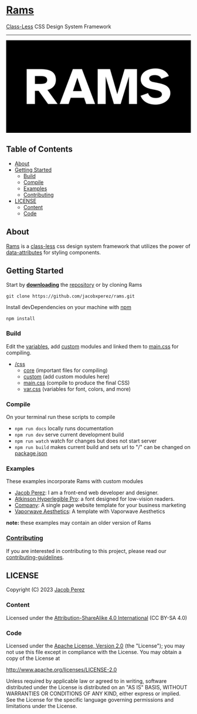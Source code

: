 # [Rams](https://jacobxperez.github.io/rams/)

[Class-Less](https://jacobxperez.github.io/blog/post/css/class-less-architecture/) CSS Design System Framework

---

![rams logo](docs/banner.jpg)

## Table of Contents

- [About](#about)
- [Getting Started](#getting-started)
  - [Build](#build)
  - [Compile](#compile)
  - [Examples](#examples)
  - [Contributing](#contributing)
- [LICENSE](#license)
  - [Content](#content)
  - [Code](#code)

## About

[Rams](https://jacobxperez.github.io/rams/) is a [class-less](https://jacobxperez.github.io/blog/post/css/class-less-architecture/)
css design system framework that utilizes the power of [data-attributes](https://developer.mozilla.org/en-US/docs/Learn/HTML/Howto/Use_data_attributes) for styling components.

## Getting Started

Start by **[downloading](https://github.com/jacobxperez/rams/archive/master.zip)** the
[repository](https://github.com/jacobxperez/rams) or by cloning Rams

    git clone https://github.com/jacobxperez/rams.git

Install devDependencies on your machine with [npm](https://www.npmjs.com/)

    npm install

### Build

Edit the [variables](https://github.com/jacobxperez/rams/blob/master/src/css/var.css), add
[custom](https://github.com/jacobxperez/rams/tree/master/src/css/custom) modules and linked
them to [main.css](https://github.com/jacobxperez/rams/blob/master/src/css/main.css) for compiling.

- [/css](https://github.com/jacobxperez/rams/tree/master/src/css/)
  - [core](https://github.com/jacobxperez/rams/tree/master/src/css/core) (important files for compiling)
  - [custom](https://github.com/jacobxperez/rams/tree/master/src/css/custom) (add custom modules here)
  - [main.css](https://github.com/jacobxperez/rams/blob/master/src/css/main.css) (compile to produce the final CSS)
  - [var.css](https://github.com/jacobxperez/rams/blob/master/src/css/var.css) (variables for font, colors, and more)

### Compile

On your terminal run these scripts to compile

- `npm run docs` locally runs documentation
- `npm run dev` serve current development build
- `npm run watch` watch for changes but does not start server
- `npm run build` makes current build and sets url to "/" can be changed on [package.json](https://github.com/jacobxperez/rams/blob/master/package.json)

### Examples

These examples incorporate Rams with custom modules

- [Jacob Perez](https://github.com/jacobxperez/blog): I am a front-end web developer and designer.
- [Atkinson Hyperlegible Pro](https://jacobxperez.github.io/atkinson-hyperlegible-pro/): a font designed for low-vision readers.
- [Company](https://github.com/jacobxperez/company): A single page website template for your business marketing
- [Vaporwave Aesthetics](https://github.com/jacobxperez/vaporwave-aesthetic): A template with Vaporwave Aesthetics

**note:** these examples may contain an older version of Rams

### [Contributing](https://github.com/jacobxperez/rams/blob/master/.github/CONTRIBUTING.md)

If you are interested in contributing to this project, please read our
[contributing-guidelines](https://github.com/jacobxperez/rams/blob/master/.github/CONTRIBUTING.md).

## LICENSE

Copyright (C) 2023 [Jacob Perez](https://jacobxperez.github.io/blog/)

### Content

Licensed under the [Attribution-ShareAlike 4.0 International](https://creativecommons.org/licenses/by-sa/4.0/) (CC BY-SA 4.0)

### Code

Licensed under the [Apache License, Version 2.0](http://www.apache.org/licenses/LICENSE-2.0) (the "License");
you may not use this file except in compliance with the License.
You may obtain a copy of the License at

<http://www.apache.org/licenses/LICENSE-2.0>

Unless required by applicable law or agreed to in writing, software
distributed under the License is distributed on an "AS IS" BASIS,
WITHOUT WARRANTIES OR CONDITIONS OF ANY KIND, either express or implied.
See the License for the specific language governing permissions and
limitations under the License.
